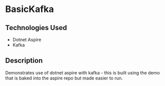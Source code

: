 # BasicKafka

## Technologies Used
- Dotnet Aspire
- Kafka

## Description
Demonstrates use of dotnet aspire with kafka - this is built using the demo that is baked into the aspire repo but made easier to run.

